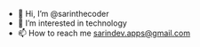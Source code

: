- 👋 Hi, I’m @sarinthecoder
- 👀 I’m interested in technology
- 📫 How to reach me sarindev.apps@gmail.com
